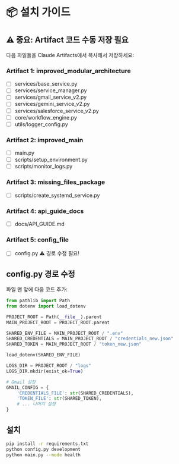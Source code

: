 # 📦 설치 가이드

## ⚠️ 중요: Artifact 코드 수동 저장 필요

다음 파일들을 Claude Artifacts에서 복사해서 저장하세요:

### Artifact 1: improved_modular_architecture
- [ ] services/base_service.py
- [ ] services/service_manager.py
- [ ] services/gmail_service_v2.py
- [ ] services/gemini_service_v2.py
- [ ] services/salesforce_service_v2.py
- [ ] core/workflow_engine.py
- [ ] utils/logger_config.py

### Artifact 2: improved_main
- [ ] main.py
- [ ] scripts/setup_environment.py
- [ ] scripts/monitor_logs.py

### Artifact 3: missing_files_package
- [ ] scripts/create_systemd_service.py

### Artifact 4: api_guide_docs
- [ ] docs/API_GUIDE.md

### Artifact 5: config_file
- [ ] config.py ⚠️ 경로 수정 필요!

## config.py 경로 수정

파일 맨 앞에 다음 코드 추가:

```python
from pathlib import Path
from dotenv import load_dotenv

PROJECT_ROOT = Path(__file__).parent
MAIN_PROJECT_ROOT = PROJECT_ROOT.parent

SHARED_ENV_FILE = MAIN_PROJECT_ROOT / ".env"
SHARED_CREDENTIALS = MAIN_PROJECT_ROOT / "credentials_new.json"
SHARED_TOKEN = MAIN_PROJECT_ROOT / "token_new.json"

load_dotenv(SHARED_ENV_FILE)

LOGS_DIR = PROJECT_ROOT / "logs"
LOGS_DIR.mkdir(exist_ok=True)

# Gmail 설정
GMAIL_CONFIG = {
    'CREDENTIALS_FILE': str(SHARED_CREDENTIALS),
    'TOKEN_FILE': str(SHARED_TOKEN),
    # ... 나머지 설정
}
```

## 설치

```bash
pip install -r requirements.txt
python config.py development
python main.py --mode health
```
